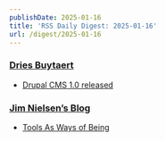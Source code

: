```yaml
---
publishDate: 2025-01-16
title: 'RSS Daily Digest: 2025-01-16'
url: /digest/2025-01-16
---
```


### [Dries Buytaert](https://dri.es/)

  * [Drupal CMS 1.0 released](https://dri.es/drupal-cms-1-released)
  
### [Jim Nielsen’s Blog](https://blog.jim-nielsen.com/)

  * [Tools As Ways of Being](https://blog.jim-nielsen.com/2025/tools-as-ways-of-being/)
  
